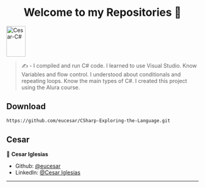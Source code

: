 <h1 align="center">Welcome to my Repositories 🤝</h1>
<p>
  <img align="center" alt="Cesar-C#" height="80" width="50" src="https://cdn.jsdelivr.net/gh/devicons/devicon/icons/csharp/csharp-original.svg">
</p>

> ✍️ - I compiled and run C# code. I learned to use Visual Studio. Know Variables and flow control. I understood about conditionals and repeating loops. Know the main types of C#. I created this project using the Alura course.

## Download

```sh
https://github.com/eucesar/CSharp-Exploring-the-Language.git
```

## Cesar

👤 **Cesar Iglesias**

* Github: [@eucesar](https://github.com/eucesar)
* LinkedIn: [@Cesar Iglesias](https://www.linkedin.com/in/cesar-iglesias-tecnologia/)

***
